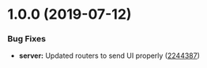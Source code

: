 # 1.0.0 (2019-07-12)


### Bug Fixes

* **server:**  Updated routers to send UI properly ([2244387](https://github.com/Rooknj/prysma/commit/2244387))
